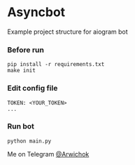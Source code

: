 # Asyncbot

Example project structure for aiogram bot


### Before run
    pip install -r requirements.txt
    make init

### Edit config file
    TOKEN: <YOUR_TOKEN>
    ...

### Run bot
    python main.py


Me on Telegram [@Arwichok](https://t.me/arwichok)
